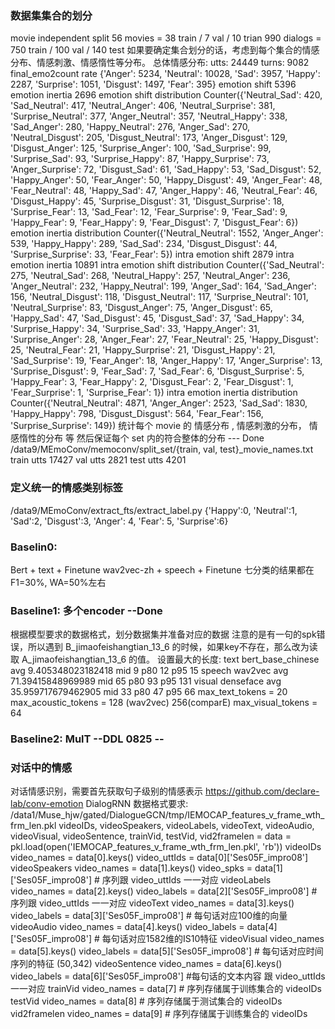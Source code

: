 ### 数据集集合的划分
movie independent split
56 movies = 38 train / 7 val / 10 trian
990 dialogs = 750 train / 100 val / 140 test
如果要确定集合划分的话，考虑到每个集合的情感分布、情感刺激、情感惰性等分布。
总体情感分布: utts: 24449 turns: 9082
final_emo2count rate {'Anger': 5234, 'Neutral': 10028, 'Sad': 3957, 'Happy': 2287, 'Surprise': 1051, 'Disgust': 1497, 'Fear': 395}
emotion shift 5396
emotion inertia 2696
emotion shift distribution Counter({'Neutral_Sad': 420, 'Sad_Neutral': 417, 'Neutral_Anger': 406, 'Neutral_Surprise': 381, 'Surprise_Neutral': 377, 'Anger_Neutral': 357, 'Neutral_Happy': 338, 'Sad_Anger': 280, 'Happy_Neutral': 276, 'Anger_Sad': 270, 'Neutral_Disgust': 205, 'Disgust_Neutral': 173, 'Anger_Disgust': 129, 'Disgust_Anger': 125, 'Surprise_Anger': 100, 'Sad_Surprise': 99, 'Surprise_Sad': 93, 'Surprise_Happy': 87, 'Happy_Surprise': 73, 'Anger_Surprise': 72, 'Disgust_Sad': 61, 'Sad_Happy': 53, 'Sad_Disgust': 52, 'Happy_Anger': 50, 'Fear_Anger': 50, 'Happy_Disgust': 49, 'Anger_Fear': 48, 'Fear_Neutral': 48, 'Happy_Sad': 47, 'Anger_Happy': 46, 'Neutral_Fear': 46, 'Disgust_Happy': 45, 'Surprise_Disgust': 31, 'Disgust_Surprise': 18, 'Surprise_Fear': 13, 'Sad_Fear': 12, 'Fear_Surprise': 9, 'Fear_Sad': 9, 'Happy_Fear': 9, 'Fear_Happy': 9, 'Fear_Disgust': 7, 'Disgust_Fear': 6})
emotion inertia distribution Counter({'Neutral_Neutral': 1552, 'Anger_Anger': 539, 'Happy_Happy': 289, 'Sad_Sad': 234, 'Disgust_Disgust': 44, 'Surprise_Surprise': 33, 'Fear_Fear': 5})
intra emotion shift 2879
intra emotion inertia 10891
intra emotion shift distribution Counter({'Sad_Neutral': 275, 'Neutral_Sad': 268, 'Neutral_Happy': 257, 'Neutral_Anger': 236, 'Anger_Neutral': 232, 'Happy_Neutral': 199, 'Anger_Sad': 164, 'Sad_Anger': 156, 'Neutral_Disgust': 118, 'Disgust_Neutral': 117, 'Surprise_Neutral': 101, 'Neutral_Surprise': 83, 'Disgust_Anger': 75, 'Anger_Disgust': 65, 'Happy_Sad': 47, 'Sad_Disgust': 45, 'Disgust_Sad': 37, 'Sad_Happy': 34, 'Surprise_Happy': 34, 'Surprise_Sad': 33, 'Happy_Anger': 31, 'Surprise_Anger': 28, 'Anger_Fear': 27, 'Fear_Neutral': 25, 'Happy_Disgust': 25, 'Neutral_Fear': 21, 'Happy_Surprise': 21, 'Disgust_Happy': 21, 'Sad_Surprise': 19, 'Fear_Anger': 18, 'Anger_Happy': 17, 'Anger_Surprise': 13, 'Surprise_Disgust': 9, 'Fear_Sad': 7, 'Sad_Fear': 6, 'Disgust_Surprise': 5, 'Happy_Fear': 3, 'Fear_Happy': 2, 'Disgust_Fear': 2, 'Fear_Disgust': 1, 'Fear_Surprise': 1, 'Surprise_Fear': 1})
intra emotion inertia distribution Counter({'Neutral_Neutral': 4871, 'Anger_Anger': 2523, 'Sad_Sad': 1830, 'Happy_Happy': 798, 'Disgust_Disgust': 564, 'Fear_Fear': 156, 'Surprise_Surprise': 149})
统计每个 movie 的 情感分布 , 情感刺激的分布， 情感惰性的分布 等
然后保证每个 set 内的符合整体的分布  --- Done
/data9/MEmoConv/memoconv/split_set/{train, val, test}_movie_names.txt
train utts 17427 val utts 2821  test utts 4201 
### 定义统一的情感类别标签 
/data9/MEmoConv/extract_fts/extract_label.py
{'Happy':0, 'Neutral':1, 'Sad':2, 'Disgust':3, 'Anger': 4, 'Fear': 5, 'Surprise':6}

### Baselin0:
Bert + text + Finetune
wav2vec-zh + speech + Finetune
七分类的结果都在F1=30%, WA=50%左右
### Baseline1: 多个encoder --Done
根据模型要求的数据格式，划分数据集并准备对应的数据
注意的是有一句的spk错误，所以遇到 B_jimaofeishangtian_13_6 的时候，如果key不存在，那么改为读取 A_jimaofeishangtian_13_6 的值。
设置最大的长度:
    text bert_base_chinese avg 9.405348023182418 mid 9 p80 12 p95 15
    speech wav2vec avg 71.39415848969989 mid 65 p80 93 p95 131
    visual denseface avg 35.959717679462905 mid 33 p80 47 p95 66
    max_text_tokens = 20 
    max_acoustic_tokens = 128 (wav2vec) 256(comparE)
    max_visual_tokens = 64


### Baseline2: MulT --DDL 0825 --

### 对话中的情感
对话情感识别，需要首先获取句子级别的情感表示
https://github.com/declare-lab/conv-emotion
DialogRNN 数据格式要求:
/data1/Muse_hjw/gated/DialogueGCN/tmp/IEMOCAP_features_v_frame_wth_frm_len.pkl
videoIDs, videoSpeakers, videoLabels, videoText, videoAudio, videoVisual, videoSentence, trainVid, testVid, vid2framelen = 
data = pkl.load(open('IEMOCAP_features_v_frame_wth_frm_len.pkl', 'rb'))
videoIDs
    video_names = data[0].keys()
    video_uttIds = data[0]['Ses05F_impro08']
videoSpeakers
    video_names = data[1].keys()
    video_spks = data[1]['Ses05F_impro08']  # 序列跟 video_uttIds 一一对应
videoLabels
    video_names = data[2].keys()
    video_labels = data[2]['Ses05F_impro08'] # 序列跟 video_uttIds 一一对应
videoText
    video_names = data[3].keys()
    video_labels = data[3]['Ses05F_impro08']  # 每句话对应100维的向量
videoAudio
    video_names = data[4].keys()
    video_labels = data[4]['Ses05F_impro08']  # 每句话对应1582维的IS10特征
videoVisual
    video_names = data[5].keys()
    video_labels = data[5]['Ses05F_impro08']  # 每句话对应时间序列的特征 (50,342)
videoSentence
    video_names = data[6].keys()
    video_labels = data[6]['Ses05F_impro08']  #每句话的文本内容 跟 video_uttIds 一一对应
trainVid
    video_names = data[7] # 序列存储属于训练集合的 videoIDs
testVid
    video_names = data[8] # 序列存储属于测试集合的 videoIDs
vid2framelen
    video_names = data[9] # 序列存储属于训练集合的 videoIDs